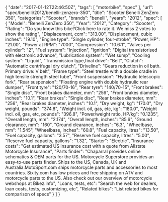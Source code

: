 {
    "date": "2017-01-12T22:46:50Z",
    "tags": [
        "motorbike",
        "spec"
    ],
    "url": "spec\/benelli\/2012\/benelli-zenzero-350",
    "title": "Scooter Benelli ZenZero 350",
    "categories": "Scooter",
    "brands": "benelli",
    "years": "2012",
    "spec": [
        {
            "Model": "Benelli ZenZero 350",
            "Year": "2012",
            "Category": "Scooter",
            "Rating": "Do you know this bike?Click here to rate it. We miss 2 votes to show the rating",
            "Displacement, ccm": "313.00",
            "Displacement, cubic inches": "19.10",
            "Engine type": "Single cylinder, four-stroke",
            "Power, HP": "21.00",
            "Power at RPM": "7000",
            "Compression": "10.6:1",
            "Valves per cylinder": "2",
            "Fuel system": "Injection",
            "Ignition": "Digital transistorised with electronic advance",
            "Lubrication system": "Wet sump",
            "Cooling system": "Liquid",
            "Transmission type,final drive": "Belt",
            "Clutch": "Automatic centrifugal dry clutch",
            "Driveline": "Gears reduction in oil bath. Primary drive: V belt",
            "Frame type": "Steel trestle with a double cradle in  high  tensile strength steel tube",
            "Front suspension": "Hydraulic telescopic fork",
            "Rear suspension": "Floating engine with double hydraulic rear dumper",
            "Front tyre": "120\/70-16",
            "Rear tyre": "140\/70-15",
            "Front brakes": "Single disc",
            "Front brakes diameter, mm": "256",
            "Front brakes diameter, inches": "10.1",
            "Rear brakes": "Single disc",
            "Rear brakes diameter, mm": "256",
            "Rear brakes diameter, inches": "10.1",
            "Dry weight, kg": "170.0",
            "Dry weight, pounds": "374.8",
            "Weight incl. oil, gas, etc, kg": "180.0",
            "Weight incl. oil, gas, etc, pounds": "396.8",
            "Power\/weight ratio, HP\/kg": "0.1235",
            "Overall length, mm": "2.174",
            "Overall length, inches": "85.6",
            "Ground clearance, mm": "160",
            "Ground clearance, inches": "6.3",
            "Wheelbase, mm": "1.545",
            "Wheelbase, inches": "60.8",
            "Fuel capacity, litres": "13.50",
            "Fuel capacity, gallons": "3.57",
            "Reserve fuel capacity, litres": "5.00",
            "Reserve fuel capacity, gallons": "1.32",
            "Starter": "Electric",
            "Insurance costs": "Get estimated US insurance cost with a quote from Allstate Motorcycle Insurance",
            "Parts finder": "Chaparral provides online schematics & OEM parts for the US.   Motorcycle Superstore provides an easy-to-use parts finder. Ships to the US, Canada, UK and Australia.MotoSport.com ships motorcycle parts and accessories to most countries.    Sixity.com has low prices and free shipping on ATV and motorcycle parts to the US. Also check out our overview of motorcycle webshops at Bikez.info",
            "Loans, tests, etc": "Search the web for dealers, loan costs, tests, customizing, etc",
            "Related bikes": "List related bikes for comparison of specs"
        }
    ]
}